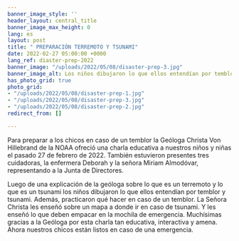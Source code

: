 ```yaml
---
banner_image_style: ''
header_layout: central_title
banner_image_max_height: 0
lang: es
layout: post
title: " PREPARACIÓN TERREMOTO Y TSUNAMI"
date: 2022-02-27 05:00:00 +0000
lang_ref: diaster-prep-2022
banner_image: "/uploads/2022/05/08/disaster-prep-3.jpg"
banner_image_alt: Los niños dibujaron lo que ellos entendían por temblor y tsunami
has_photo_grid: true
photo_grid:
- "/uploads/2022/05/08/disaster-prep-1.jpg"
- "/uploads/2022/05/08/disaster-prep-3.jpg"
- "/uploads/2022/05/08/disaster-prep-2.jpg"
redirect_from: []

---
```

Para preparar a los chicos en caso de un temblor la Geóloga Christa Von Hillebrand de la NOAA ofreció una charla educativa a nuestros niños y niñas el pasado 27 de febrero de 2022. También estuvieron presentes tres cuidadoras, la enfermera Deborah y la señora Miriam Almodóvar, representando a la Junta de Directores.

Luego de una explicación de la geóloga sobre lo que es un terremoto y lo que es un tsunami los niños dibujaron lo que ellos entendían por temblor y tsunami. Además, practicaron qué hacer en caso de un temblor. La Señora Christa les enseñó sobre un mapa a donde ir en caso de tsunami. Y les enseñó lo que deben empacar en la mochila de emergencia. Muchísimas gracias a la Geóloga por esta charla tan educativa, interactiva y amena. Ahora nuestros chicos están listos en caso de una emergencia.